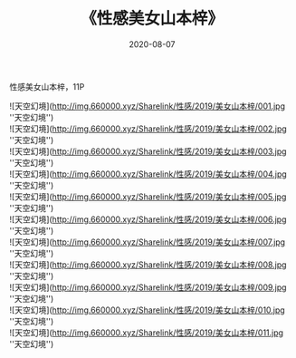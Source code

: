 ﻿---
layout: post
title:  《性感美女山本梓》
date:   2020-08-07
img: http://img.660000.xyz/Sharelink/性感/2019/美女山本梓/000.jpg
categories: [美女, 性感, 泳衣]
---

性感美女山本梓，11P

![天空幻境](http://img.660000.xyz/Sharelink/性感/2019/美女山本梓/001.jpg ''天空幻境'') <br>
![天空幻境](http://img.660000.xyz/Sharelink/性感/2019/美女山本梓/002.jpg ''天空幻境'') <br>
![天空幻境](http://img.660000.xyz/Sharelink/性感/2019/美女山本梓/003.jpg ''天空幻境'') <br>
![天空幻境](http://img.660000.xyz/Sharelink/性感/2019/美女山本梓/004.jpg ''天空幻境'') <br>
![天空幻境](http://img.660000.xyz/Sharelink/性感/2019/美女山本梓/005.jpg ''天空幻境'') <br>
![天空幻境](http://img.660000.xyz/Sharelink/性感/2019/美女山本梓/006.jpg ''天空幻境'') <br>
![天空幻境](http://img.660000.xyz/Sharelink/性感/2019/美女山本梓/007.jpg ''天空幻境'') <br>
![天空幻境](http://img.660000.xyz/Sharelink/性感/2019/美女山本梓/008.jpg ''天空幻境'') <br>
![天空幻境](http://img.660000.xyz/Sharelink/性感/2019/美女山本梓/009.jpg ''天空幻境'') <br>
![天空幻境](http://img.660000.xyz/Sharelink/性感/2019/美女山本梓/010.jpg ''天空幻境'') <br>
![天空幻境](http://img.660000.xyz/Sharelink/性感/2019/美女山本梓/011.jpg ''天空幻境'') <br>
